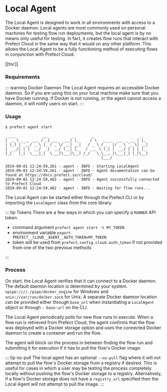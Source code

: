 # Local Agent

The Local Agent is designed to work in all environments with access to a Docker daemon. Local agents are most commonly used on personal machines for testing flow run deployments, but the local agent is by no means only useful for testing. In fact, it creates flow runs that interact with Prefect Cloud in the same way that it would on any other platform. This allows the Local Agent to be a fully functioning method of executing flows in conjunction with Prefect Cloud.

[[toc]]

### Requirements

::: warning Docker Daemon
The Local Agent requires an accessible Docker daemon. So if you are using this on your local machine make sure that you have Docker running. If Docker is not running, or the agent cannot access a daemon, it will notify users on start.
:::

### Usage

```
$ prefect agent start

 ____            __           _        _                    _
|  _ \ _ __ ___ / _| ___  ___| |_     / \   __ _  ___ _ __ | |_
| |_) | '__/ _ \ |_ / _ \/ __| __|   / _ \ / _` |/ _ \ '_ \| __|
|  __/| | |  __/  _|  __/ (__| |_   / ___ \ (_| |  __/ | | | |_
|_|   |_|  \___|_|  \___|\___|\__| /_/   \_\__, |\___|_| |_|\__|
                                           |___/

2019-09-01 12:24:59,261 - agent - INFO - Starting LocalAgent
2019-09-01 12:24:59,261 - agent - INFO - Agent documentation can be found at https://docs.prefect.io/cloud/
2019-09-01 12:24:59,482 - agent - INFO - Agent successfully connected to Prefect Cloud
2019-09-01 12:24:59,482 - agent - INFO - Waiting for flow runs...
```

The Local Agent can be started either through the Prefect CLI or by importing the `LocalAgent` class from the core library.

::: tip Tokens
There are a few ways in which you can specify a `RUNNER` API token:

- command argument `prefect agent start -t MY_TOKEN`
- environment variable `export PREFECT__CLOUD__AGENT__AUTH_TOKEN=MY_TOKEN`
- token will be used from `prefect.config.cloud.auth_token` if not provided from one of the two previous methods

:::

### Process

On start, the Local Agent verifies that it can connect to a Docker daemon. The default daemon location is determined by your system. `npipe:////./pipe/docker_engine` for Windows and `unix://var/run/docker.sock` for Unix. A separate Docker daemon location can be provided either through `base_url` when instantiating a `LocalAgent` object or through `--base-url` on the CLI.

The Local Agent periodically polls for new flow runs to execute. When a flow run is retrieved from Prefect Cloud, the agent confirms that the flow was deployed with a Docker storage option and uses the connected Docker daemon to create a container and run the flow.

The agent will block on the process in between finding the flow run and submitting it for execution if it has to pull the flow's Docker image.

::: tip no-pull
The local agent has an optional `--no-pull` flag where it will not attempt to pull the flow's Docker storage from a registry if desired. This is useful for cases in which a user may be testing the process completely locally without pushing the flow's Docker storage to a registry. Alternatively, if a flow's Docker storage does not have a `registry_url` specified then the Local Agent will not attempt to pull the image.
:::
